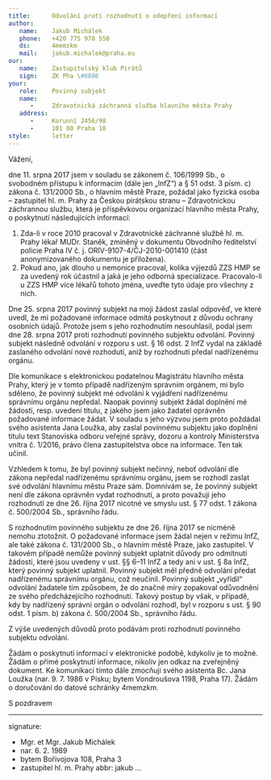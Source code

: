 ```yaml
---
title:      Odvolání proti rozhodnutí o odepření informací
author:
   name:    Jakub Michálek
   phone:   +420 775 978 550
   ds:      4memzkm
   mail:    jakub.michalek@praha.eu
our:
   name:    Zastupitelský klub Pirátů
   sign:    ZK Pha \#6806
your:
   role:    Povinný subjekt
   name:    
      -     Zdravotnická záchranná služba hlavního města Prahy
   address:
      -     Korunní 2456/98
      -     101 00 Praha 10
style:      letter
---
```


Vážení,

dne 11. srpna 2017 jsem v souladu se zákonem č. 106/1999 Sb., o svobodném přístupu k informacím (dále jen „InfZ“) a § 51 odst. 3 písm. c) zákona č. 131/2000 Sb., o hlavním městě Praze, požádal jako fyzická osoba – zastupitel hl. m. Prahy za Českou pirátskou stranu – Zdravotnickou záchrannou službu, která je příspěvkovou organizací hlavního města Prahy, o poskytnutí následujících informací:

1. Zda-li v roce 2010 pracoval v Zdravotnické záchranné službě hl. m. Prahy lékař MUDr. Staněk, zmíněný v dokumentu Obvodního ředitelství policie Praha IV č. j. ORIV-9107-4/ČJ-2010-001410 (část anonymizovaného dokumentu je přiložena).
2. Pokud ano, jak dlouho u nemonice pracoval, kolika výjezdů ZZS HMP se za uvedený rok účastnil a jaká je jeho odborná specializace. Pracovalo-li u ZZS HMP více lékařů tohoto jména, uveďte tyto údaje pro všechny z nich.

Dne 25. srpna 2017 povinný subjekt na moji žádost zaslal odpověď, ve které uvedl, že mi požadované informace odmítá poskytnout z důvodu ochrany osobních údajů. Protože jsem s jeho rozhodnutím nesouhlasil, podal jsem dne 28. srpna 2017 proti rozhodnutí povinného subjektu odvolání. Povinný subjekt následně odvolání v rozporu s ust. § 16 odst. 2 InfZ vydal na základě zaslaného odvolání nové rozhodutí, aniž by rozhodnutí předal nadřízenému orgánu. 

Dle komunikace s elektronickou podatelnou Magistrátu hlavního města Prahy, který je v tomto případě nadřízeným správním orgánem, mi bylo sděleno, že povinný subjekt mé odvolání k vyjádření nadřízenému správnímu orgánu nepředal. Naopak povinný subjekt žádal doplnění mé žádosti, resp. uvedení titulu, z jakého jsem jako žadatel oprávněn požadované informace žádat. V souladu s jeho výzvou jsem proto poždádal svého asistenta Jana Loužka, aby zaslal povinnému subjektu jako doplnění titulu text Stanoviska odboru veřejné správy, dozoru a kontroly Ministerstva vnitra č. 1/2016, právo člena zastupitelstva obce na informace. Ten tak učinil.

Vzhledem k tomu, že byl povinný subjekt nečinný, neboť odvolání dle zákona nepředal nadřízenému správnímu orgánu, jsem se rozhodl zaslat své odvolání hlavnímu městu Praze sám. Domnívám se, že povinný subjekt není dle zákona oprávněn vydat rozhodnutí, a proto považuji jeho rozhodnutí ze dne 26. října 2017 nicotné ve smyslu ust. § 77 odst. 1 zákona č. 500/2004 Sb., správního řádu. 

S rozhodnutím povinného subjektu ze dne 26. října 2017 se nicméně nemohu ztotožnit. O požadované informace jsem žádal nejen v režimu InfZ, ale také zákona č. 131/2000 Sb., o hlavním městě Praze, jako zastupitel. V takovém případě nemůže povinný subjekt uplatnit důvody pro odmítnutí žádosti, které jsou uvedeny v ust. §§ 6–11 InfZ a tedy ani v ust. § 8a InfZ, který povinný subjekt uplatnil. Povinný subjekt měl předně odvolání předat nadřízenému správnímu orgánu, což neučinil. Povinný subjekt „vyřídil“ odvolání žadatele tím způsobem, že do značné míry zopakoval odůvodnění ze svého předcházejícího rozhodnutí. Takový postup by však, v případě, kdy by nadřízený správní orgán o odvolání rozhodl, byl v rozporu s ust. § 90 odst. 1 písm. b) zákona č. 500/2004 Sb., správního řádu. 

Z výše uvedených důvodů proto podávám proti rozhodnutí povinného subjektu odvolání. 

Žádám o poskytnutí informací v elektronické podobě, kdykoliv je to možné. Žádám o přímé poskytnutí informace, nikoliv jen odkaz na zveřejněný dokument. Ke komunikaci tímto dále zmocňuji svého asistenta Bc. Jana Loužka (nar. 9. 7. 1986 v Písku; bytem Vondroušova 1198, Praha 17). Žádám o doručování do datové schránky 4memzkm.

S pozdravem

---
signature: 
  - Mgr. et Mgr. Jakub Michálek
  - nar. 6. 2. 1989
  - bytem Bořivojova 108, Praha 3
  - zastupitel hl. m. Prahy
abbr:       jakub
...
